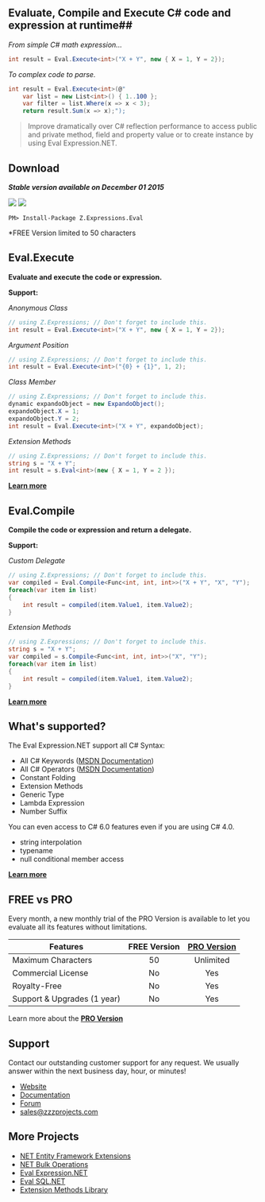 ## Evaluate, Compile and Execute C# code and expression at runtime##

*From simple C# math expression...*
```csharp
int result = Eval.Execute<int>("X + Y", new { X = 1, Y = 2});
```
*To complex code to parse.*
```csharp
int result = Eval.Execute<int>(@"
	var list = new List<int>() { 1..100 };
	var filter = list.Where(x => x < 3);
	return result.Sum(x => x);");
```

> Improve dramatically over C# reflection performance to access public and private method, field and property value or to create instance by using Eval Expression.NET.

## Download
**_Stable version available on December 01 2015_**

<a href="https://www.nuget.org/packages/Z.Expressions.Eval/" target="_blank" alt="download nuget"><img src="https://img.shields.io/nuget/v/Z.Expressions.Eval.svg?style=flat-square" /></a>
<a href="https://www.nuget.org/packages/Z.Expressions.Eval/" target="_blank" alt="download nuget"><img src="https://img.shields.io/nuget/dt/Z.Expressions.Eval.svg?style=flat-square" /></a>

```
PM> Install-Package Z.Expressions.Eval
```
*FREE Version limited to 50 characters

## Eval.Execute
**Evaluate and execute the code or expression.**

**Support:**

_Anonymous Class_

```csharp
// using Z.Expressions; // Don't forget to include this.
int result = Eval.Execute<int>("X + Y", new { X = 1, Y = 2});
```

_Argument Position_

```csharp
// using Z.Expressions; // Don't forget to include this.
int result = Eval.Execute<int>("{0} + {1}", 1, 2);
```

_Class Member_

```csharp
// using Z.Expressions; // Don't forget to include this.
dynamic expandoObject = new ExpandoObject();
expandoObject.X = 1;
expandoObject.Y = 2;
int result = Eval.Execute<int>("X + Y", expandoObject);
```

_Extension Methods_

```csharp
// using Z.Expressions; // Don't forget to include this.
string s = "X + Y";
int result = s.Eval<int>(new { X = 1, Y = 2 });
```
**[Learn more](https://github.com/zzzprojects/Eval-Expression.NET/wiki/Eval-Execute)**

## Eval.Compile
**Compile the code or expression and return a delegate.**

**Support:**

*Custom Delegate*
```csharp
// using Z.Expressions; // Don't forget to include this.
var compiled = Eval.Compile<Func<int, int, int>>("X + Y", "X", "Y");
foreach(var item in list)
{
	int result = compiled(item.Value1, item.Value2);
}
```

*Extension Methods*
```csharp
// using Z.Expressions; // Don't forget to include this.
string s = "X + Y";
var compiled = s.Compile<Func<int, int, int>>("X", "Y");
foreach(var item in list)
{
	int result = compiled(item.Value1, item.Value2);
}
```
**[Learn more](https://github.com/zzzprojects/Eval-Expression.NET/wiki/Eval-Compile)**

## What's supported?
The Eval Expression.NET support all C# Syntax:
- All C# Keywords ([MSDN Documentation](https://msdn.microsoft.com/en-us/library/x53a06bb.aspx))
- All C# Operators ([MSDN Documentation](https://msdn.microsoft.com/en-CA/library/6a71f45d.aspx))
- Constant Folding
- Extension Methods
- Generic Type
- Lambda Expression
- Number Suffix

You can even access to C# 6.0 features even if you are using C# 4.0.
- string interpolation
- typename
- null conditional member access

**[Learn more](https://github.com/zzzprojects/Eval-Expression.NET/wiki/Syntax-Supported)**

## FREE vs PRO
Every month, a new monthly trial of the PRO Version is available to let you evaluate all its features without limitations.

Features | FREE Version | [PRO Version](http://eval-expression.net/#pro)
------------ | :-------------: | :-------------:
Maximum Characters | 50 | Unlimited
Commercial License | No | Yes
Royalty-Free | No | Yes
Support & Upgrades (1 year) | No | Yes
Learn more about the **[PRO Version](http://eval-expression.net/#pro)**

## Support
Contact our outstanding customer support for any request. We usually answer within the next business day, hour, or minutes!

- [Website](http://eval-expression.net/)
- [Documentation](https://github.com/zzzprojects/Eval-Expression.NET/wiki)
- [Forum](https://zzzprojects.uservoice.com/forums/327759-eval-expression-net)
- sales@zzzprojects.com

## More Projects
  - [NET Entity Framework Extensions](http://www.zzzprojects.com/products/dotnet-development/entity-framework-extensions/)
  - [NET Bulk Operations](http://www.zzzprojects.com/products/dotnet-development/bulk-operations/)
  - [Eval Expression.NET](https://github.com/zzzprojects/Eval-Expression.NET)
  - [Eval SQL.NET](https://github.com/zzzprojects/Eval-SQL.NET)
  - [Extension Methods Library](https://github.com/zzzprojects/Z.ExtensionMethods/)

